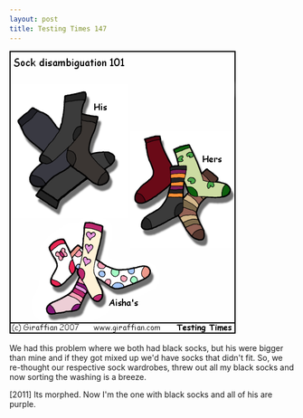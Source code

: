 ```yaml
---
layout: post
title: Testing Times 147
---
```

<img src="/images/tt0147.png">

We had this problem where we both had black socks, but his were bigger than mine and if they got mixed up we'd have socks that didn't fit. So, we re-thought our respective sock wardrobes, threw out all my black socks and now sorting the washing is a breeze.

[2011] Its morphed. Now I'm the one with black socks and all of his are purple. 